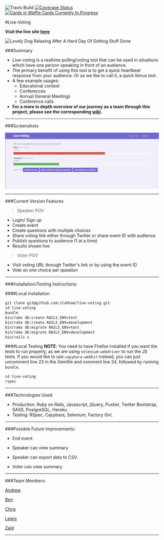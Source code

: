 
![Travis Build](https://travis-ci.org/zlahham/live-voting.svg)
[![Coverage Status](https://coveralls.io/repos/zlahham/live-voting/badge.svg?branch=master&service=github)](https://coveralls.io/github/zlahham/live-voting?branch=master)
[![Cards in Waffle Cards Currently In Progress](https://badge.waffle.io/zlahham/live-voting.png?label=In%20Progress&title=In%20Progress)](https://waffle.io/zlahham/live-voting)

#Live-Voting

**Visit the live site [here](http://live-voting.herokuapp.com/)**

![Lovely Dog Relaxing After A Hard Day Of Getting Stuff Done](https://pbs.twimg.com/profile_images/2352976474/821r2dpq9gt8m1nwgy5r_400x400.png)

###Summary

- Live-voting is a realtime polling/voting tool that can be used in situations which have one person speaking in front of an audience.
- The primary benefit of using this tool is to get a quick heartbeat response from your audience. Or as we like to call it, a quick litmus test.
- A few example usages:
	- Educational context
	- Conferences
	- Annual General Meetings
	- Conference calls
- **For a more in depth overview of our journey as a team through this project, please see the corresponding [wiki](https://github.com/zlahham/live-voting/wiki).**
---
###Screenshots

![charts_page](public/charts_page.png)

---

###Current Version Features

>Speaker POV
- Login/ Sign up
- Create event
- Create questions with multiple choices
- Share voting link either through Twitter or share event ID with audience
- Publish questions to audience (1 at a time)
- Results shown live

>Voter POV
- Visit voting URL through Twitter's link or by using the event ID
- Vote on one choice per question

---

###Installation/Testing Instructions:

####Local installation
```
git clone git@github.com:zlahham/live-voting.git
cd live-voting
bundle
bin/rake db:create RAILS_ENV=test
bin/rake db:create RAILS_ENV=development
bin/rake db:migrate RAILS_ENV=test
bin/rake db:migrate RAILS_ENV=development
bin/rails s
```

####Local Testing
**NOTE**: You need to have Firefox installed if you want the tests to run properly, as we are using `selenium-webdriver` to run the JS tests. If you would like to use `capybara-webkit` instead, you can just uncomment line 23 in the Gemfile and comment line 24, followed by running `bundle`.
```
cd live-voting
rspec
```
---
###Technologies Used:
- Production: Ruby on Rails, Javascript, jQuery, Pusher, Twitter Bootstrap, SASS, PostgreSQL, Heroku
- Testing: RSpec, Capybara, Selenium, Factory Girl.

---
###Possible Future Improvements:
- End event
- Speaker can view summary
- Speaker can export data to CSV.

- Voter can view summary


---
###Team Members:

[Andrew](https://github.com/Yorkshireman)

[Ben](https://github.com/benhawker)

[Chris](https://github.com/christopheralcock)

[Lewis](https://github.com/ljones140)

[Zaid](https://github.com/zlahham)

---
<!--
You need to include this hidden file at /config/initializers/pusher.rb
```
Pusher.app_id = ENV['VOTING_PUSHER_APP_ID']
Pusher.key =  ENV['VOTING_PUSHER_KEY']
Pusher.secret = ENV['VOTING_PUSHER_SECRET']
``` -->

